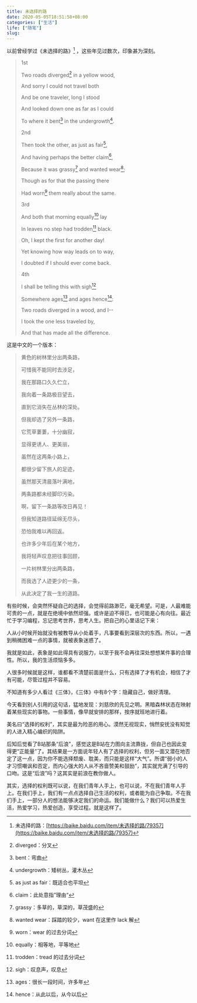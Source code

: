 ```yaml
---
title: 未选择的路
date: 2020-05-05T18:51:58+08:00
categories: ["生活"]
life: ["随笔"]
slug: 
---
```


以前曾经学过《未选择的路》[^1] ，这些年见过数次，印象甚为深刻。

> 1st
>
> Two roads diverged[^2] in a yellow wood,
>
> And sorry I could not travel both
>
> And be one traveler, long I stood
>
> And looked down one as far as I could
>
> To where it bent[^3] in the undergrowth[^4].
>
> 2nd
>
> Then took the other, as just as fair[^5],
>
> And having perhaps the better claim[^6],
>
> Because it was grassy[^7] and wanted wear[^8];
>
> Though as for that the passing there
>
> Had worn[^9] them really about the same.
>
> 3rd
>
> And both that morning equally[^10] lay
>
> In leaves no step had trodden[^11] black.
>
> Oh, I kept the first for another day!
>
> Yet knowing how way leads on to way,
>
> I doubted if I should ever come back.
>
> 4th
>
> I shall be telling this with sigh[^12]
>
> Somewhere ages[^13] and ages hence[^14]:
>
> Two roads diverged in a wood, and I--
>
> I took the one less traveled by,
>
> And that has made all the difference.
>

这是中文的一个版本：

> 黄色的树林里分出两条路，
>
> 可惜我不能同时去涉足，
>
> 我在那路口久久伫立，
>
> 我向着一条路极目望去，
>
> 直到它消失在丛林的深处。
>
> 但我却选了另外一条路，
>
> 它荒草萋萋，十分幽寂，
>
> 显得更诱人、更美丽，
>
> 虽然在这两条小路上，
>
> 都很少留下旅人的足迹，
>
> 虽然那天清晨落叶满地，
>
> 两条路都未经脚印污染。
>
> 啊，留下一条路等改日再见！
>
> 但我知道路径延绵无尽头，
>
> 恐怕我难以再回返。
>
> 也许多少年后在某个地方，
>
> 我将轻声叹息把往事回顾，
>
> 一片树林里分出两条路，
>
> 而我选了人迹更少的一条，
>
> 从此决定了我一生的道路。

有些时候，会突然怀疑自己的选择，会觉得前路渺茫，毫无希望。可是，人最难能可贵的一点，就是在绝境中依然顽强。或许是迫不得已，也可能是心有向往。最近忙于学习编程，忘记思考世界，思考人生。把自己的心里话记下来：

人从小时候开始就没有被教导从小处着手，凡事要看到深层次的东西。所以，一遇到稍微困难一点的事情，就被表象迷惑了。

我就是如此，表象是如此得具有说服力，以至于我不会再往深处想想某件事的合理性。所以，我的生活烦恼多多。

人很多时候就是这样，谁都看不清楚前面是什么，只有选择了才有机会，相信了才有可能，尽管过程并不容易。

不知道有多少人看过《三体》，《三体》中有8个字：隐藏自己，做好清理。

今天看到别人引用的这句话，猛地发现：刘慈欣的先见之明。黑暗森林状态在映射着某些现实的事物。一些事情，像早就安排的那样，按序就班地进行着。

美名曰“选择的权利”，其实是最为险恶的用心。漠然无视现实，悄然安抚没有知觉的人进入精心编织的陷阱。

后知后觉看了B站那条“后浪”，感觉这是B站在力图向主流靠拢，但自己也因此变得更“正能量”了。其结果是一方面说年轻人有了选择的权利，但另一面又潜在地否定了这一点，因为你不能选择颓废、耽美，而只能是这样“大气”。所谓“弱小的人才习惯嘲讽和否定，而内心强大的人从不吝啬赞美和鼓励”，其实就充满了引导的口吻。这是“后浪”吗？这其实是前浪在教你做人。

其实，选择的权利既可以说，在我们青年人手上，也可以说，不在我们青年人手上。在我们手上，我们有一点点选择自己生活的权利，或者能为自己争取。不在我们手上，一部分人的想法能够决定我们的命运。我们能做什么？我们可以热爱生活，热爱学习，热爱创造，享受过程。就是这样了。

[^1]: 未选择的路：[https://baike.baidu.com/item/未选择的路/79357](https://baike.baidu.com/item/未选择的路/79357)
[^2]: diverged：分叉
[^3]: bent：弯曲
[^4]: undergrowth：矮树丛，灌木丛
[^5]: as just as fair：既适合也平坦
[^6]: claim：此处意指”理由“
[^7]: grassy：多草的，草深的，草茂盛的
[^8]: wanted wear：踩踏的较少，want 在这里作 lack 解
[^9]: worn：wear 的过去分词
[^10]: equally：相等地，平等地
[^11]: trodden：tread 的过去分词
[^12]: sigh：叹息声，叹息
[^13]: ages：很长一段时间，许多年
[^14]: hence：从此以后，从今以后

